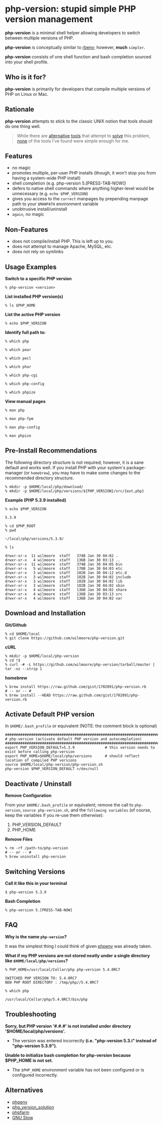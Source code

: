 php-version: stupid simple PHP version management
=================================================


**php-version** is a minimal shell helper allowing developers to switch between multiple versions of PHP.

**php-version** is conceptually similar to [rbenv](https://github.com/sstephenson/rbenv); however, **much** `simpler`. 

**php-version** consists of one shell function and bash completion sourced into your shell profile.


Who is it for?
----------------------------

**php-version** is primarily for developers that compile multiple versions of PHP on Linux or Mac.


Rationale
----------------------------

**php-version** attempts to stick to the classic UNIX notion that tools should do one thing well.

>   While there are [alternative](https://github.com/CHH/phpenv) [tools](http://sourceforge.net/p/phpfarm/wiki/Home/) that
>   attempt to [solve](https://github.com/convissor/php_version_solution) this problem, [none](http://www.gnu.org/s/stow/)
>   of the tools I've found were simple enough for me.


Features
----------------------------

-   no magic
-   promotes multiple, per-user PHP installs (though, it won't stop you from having a system-wide PHP install)
-   shell completion (e.g. php-version 5.[PRESS-TAB-NOW])
-   defers to native shell commands where anything higher-level would be unnecessary (e.g. `echo $PHP_VERSION`)
-   gives you access to the `correct` manpages by prepending manpage path to your `$MANPATH` environment variable
-   unobtrusive install/uninstall
-   `again`, no magic


Non-Features
----------------------------

-   does not compile/install PHP. This is left up to you.
-   does not attempt to manage Apache, MySQL, etc.
-   does not rely on symlinks


Usage Examples
----------------------------

**Switch to a specific PHP version**

    % php-version <version>

**List installed PHP version(s)**

    % ls $PHP_HOME

**List the active PHP version**

    % echo $PHP_VERSION

**Identify full path to:**

    % which php

    % which pear

    % which pecl

    % which phar

    % which php-cgi

    % which php-config

    % which phpize

**View manual pages**

    % man php

    % man php-fpm

    % man php-config

    % man phpize


Pre-Install Recommendations
----------------------------

The following directory structure is not required; however, it is a sane default and works well. If you install PHP with
your system's package-manager (or `homebrew`), you may have to make some changes to the recommended directory structure.

    % mkdir -p $HOME/local/php/download/
    % mkdir -p $HOME/local/php/versions/${PHP_VERSION}/src/{ext,php}

**Example (PHP 5.3.9 installed)**

    % echo $PHP_VERSION

    5.3.9

    % cd $PHP_ROOT
    % pwd

    ~/local/php/versions/5.3.9/

    % ls

    drwxr-xr-x  11 wilmoore  staff   374B Jan 30 04:02 .
    drwxr-xr-x   4 wilmoore  staff   136B Jan 30 03:13 ..
    drwxr-xr-x  11 wilmoore  staff   374B Jan 30 04:05 bin
    drwxr-xr-x   5 wilmoore  staff   170B Jan 30 04:03 etc
    drwxr-xr-x   3 wilmoore  staff   102B Jan 30 04:12 etc.d
    drwxr-xr-x   3 wilmoore  staff   102B Jan 30 04:02 include
    drwxr-xr-x   3 wilmoore  staff   102B Jan 30 04:02 lib
    drwxr-xr-x   3 wilmoore  staff   102B Jan 30 04:02 sbin
    drwxr-xr-x   4 wilmoore  staff   136B Jan 30 04:02 share
    drwxr-xr-x   4 wilmoore  staff   136B Jan 30 03:13 src
    drwxr-xr-x   4 wilmoore  staff   136B Jan 30 04:02 var


Download and Installation
----------------------------

**Git/Github**

    % cd $HOME/local
    % git clone https://github.com/wilmoore/php-version.git

**cURL**

    % mkdir -p $HOME/local/php-version
    % cd !$
    % curl -# -L https://github.com/wilmoore/php-version/tarball/master | tar -xz --strip 1

**homebrew**

    % brew install https://raw.github.com/gist/1702891/php-version.rb
    # -- or -- #
    % brew install --HEAD https://raw.github.com/gist/1702891/php-version.rb


Activate Default PHP version
----------------------------

In `$HOME/.bash_profile` or equivalent (NOTE: the comment block is optional)

    ########################################################################################
    # php-version (activate default PHP version and autocompletion)
    ########################################################################################
    export PHP_VERSION_DEFAULT=5.3.9              # this version needs to exist before calling php-version
    export PHP_HOME=$HOME/local/php/versions      # should reflect location of compiled PHP versions
    source $HOME/local/php-version/php-version.sh
    php-version $PHP_VERSION_DEFAULT >/dev/null


Deactivate / Uninstall
----------------------------

**Remove Configuration**

From your `$HOME/.bash_profile` or equivalent; remove the call to `php-version`, `source php-version.sh`,
and the `following variables` (of course, keep the variables if you re-use them otherwise):

1.  PHP_VERSION_DEFAULT
2.  PHP_HOME

**Remove Files**

    % rm -rf /path-to/php-version
    # -- or -- #
    % brew uninstall php-version


Switching Versions
----------------------------

**Call it like this in your terminal**

    $ php-version 5.3.9

**Bash Completion**

    % php-version 5.[PRESS-TAB-NOW]


FAQ
----------------------------

**Why is the name `php-version`?**

It was the simplest thing I could think of given [phpenv](https://github.com/CHH/phpenv) was already taken.

**What if my PHP versions are not stored neatly under a single directory like `$HOME/local/php/versions`?**


    % PHP_HOME=/usr/local/Cellar/php php-version 5.4.0RC7

    SWITCHED PHP VERSION TO: 5.4.0RC7
    NEW PHP ROOT DIRECTORY : /tmp/php//5.4.0RC7

    % which php

    /usr/local/Cellar/php/5.4.0RC7/bin/php


Troubleshooting
----------------------------

**Sorry, but PHP version '#.#.#' is not installed under directory '$HOME/local/php/versions'.**

-   The version was entered incorrectly **(i.e. "php-version 5.3.i" instead of "php-version 5.3.9")**.

**Unable to initialize bash completion for php-version because $PHP_HOME is not set.**

-   The `$PHP_HOME` environment variable has not been configured or is configured incorrectly.


Alternatives
----------------------------

-   [phpenv](https://github.com/CHH/phpenv)
-   [php_version_solution](https://github.com/convissor/php_version_solution)
-   [phpfarm](http://sourceforge.net/p/phpfarm/wiki/Home/)
-   [GNU Stow](http://www.gnu.org/s/stow/)


